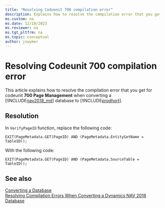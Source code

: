 ```yaml
---
title: "Resolving Coduenit 700 compilation error"
description: Explains how to resolve the compilation error that you get for Codeunit 700 when converting a database from Dynamics NAV to Business Central.
ms.custom: na
ms.date: 12/19/2023
ms.reviewer: na
ms.tgt_pltfrm: na
ms.topic: conceptual
author: jswymer
---
```

# Resolving Codeunit 700 compilation error 
This article explains how to resolve the compilation error that you get for codeunit **700 Page Management** when converting a [!INCLUDE[nav2018_md](../developer/includes/nav2018_md.md)] database to  [!INCLUDE[prodhort](../developer/includes/prod_short.md)].

## Resolution

In `VerifyPageID` function, replace the following code: 

```
EXIT(PageMetadata.GET(PageID) AND (PageMetadata.EntitySetName = TableID));
```

With the following code:

```
EXIT(PageMetadata.GET(PageID) AND (PageMetadata.SourceTable = TableID));
```


## See also  
 [Converting a Database](Converting-a-Database.md)  
 [Resolving Compilation Errors When Converting a Dynamics NAV 2018 Database](Resolve-Compile-Errors-When-Converting-Dynamics-NAV-2018-Database.md)  
